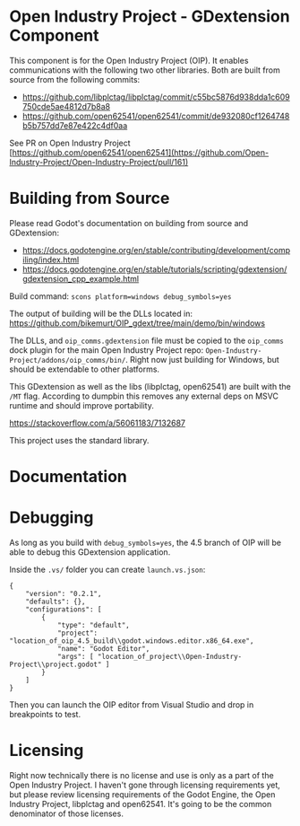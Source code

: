 # Open Industry Project - GDextension Component
This component is for the Open Industry Project (OIP). It enables communications with the following two other libraries. Both are built from source from the following commits:
- https://github.com/libplctag/libplctag/commit/c55bc5876d938dda1c609750cde5ae4812d7b8a8
- https://github.com/open62541/open62541/commit/de932080cf1264748b5b757dd7e87e422c4df0aa

See PR on Open Industry Project [https://github.com/open62541/open62541](https://github.com/Open-Industry-Project/Open-Industry-Project/pull/161)

# Building from Source
Please read Godot's documentation on building from source and GDextension:
- https://docs.godotengine.org/en/stable/contributing/development/compiling/index.html
- https://docs.godotengine.org/en/stable/tutorials/scripting/gdextension/gdextension_cpp_example.html

Build command:
`scons platform=windows debug_symbols=yes`

The output of building will be the DLLs located in: https://github.com/bikemurt/OIP_gdext/tree/main/demo/bin/windows

The DLLs, and `oip_comms.gdextension` file must be copied to the `oip_comms` dock plugin for the main Open Industry Project repo: `Open-Industry-Project/addons/oip_comms/bin/`. Right now just building for Windows, but should be extendable to other platforms.

This GDextension as well as the libs (libplctag, open62541) are built with the `/MT` flag. According to dumpbin this removes any external deps on MSVC runtime and should improve portability.

https://stackoverflow.com/a/56061183/7132687

This project uses the standard library.

# Documentation



# Debugging
As long as you build with `debug_symbols=yes`, the 4.5 branch of OIP will be able to debug this GDextension application. 

Inside the `.vs/` folder you can create `launch.vs.json`:

```
{
	"version": "0.2.1",
	"defaults": {},
	"configurations": [
		{
			"type": "default",
			"project": "location_of_oip_4.5_build\\godot.windows.editor.x86_64.exe",
			"name": "Godot Editor",
			"args": [ "location_of_project\\Open-Industry-Project\\project.godot" ]
		}
	]
}
```

Then you can launch the OIP editor from Visual Studio and drop in breakpoints to test.

# Licensing
Right now technically there is no license and use is only as a part of the Open Industry Project.
I haven't gone through licensing requirements yet, but please review licensing requirements of the Godot Engine, the Open Industry Project, libplctag and open62541. It's going to be the common denominator of those licenses.
